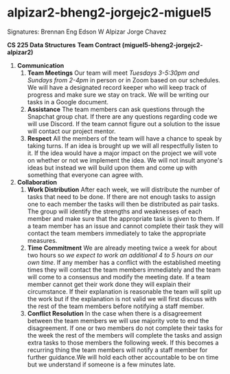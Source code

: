 # alpizar2-bheng2-jorgejc2-miguel5
Signatures:
Brennan Eng
Edson W Alpizar
Jorge Chavez

**CS 225 Data Structures**
**Team Contract (miguel5-bheng2-jorgejc2- alpizar2)**

1. **Communication**
    1. **Team Meetings** Our team will meet *Tuesdays 3-5:30pm and Sundays from 2-4pm* in person or in Zoom based on our schedules. We will have a designated record keeper who will keep track of progress and make sure we stay on track. We will be writing our tasks in a Google document. 
    1. **Assistance** The team members can ask questions through the Snapchat group chat. If there are any questions regarding code we will use Discord. If the team cannot figure out a solution to the issue will contact our project mentor. 
    1. **Respect**  All the members of the team will have a chance to speak by taking turns. If an idea is brought up we will all respectfully listen to it. If the idea would have a major impact on the project we will vote on whether or not we implement the idea. We will not insult anyone's ideas but instead we will build upon them and come up with something that everyone can agree with. 
1. **Collaboration** 
    1. **Work Distribution** After each week, we will distribute the number of tasks that need to be done. If there are not enough tasks to assign one to each member the tasks will then be distributed as pair tasks. The group will identify the strengths and weaknesses of each member and make sure that the appropriate task is given to them. If a team member has an issue and cannot complete their task they will contact the team members immediately to take the appropriate measures. 
    1. **Time Commitment** We are already meeting twice a week for about two hours so *we expect to work an additional 4 to 5 hours on our own time*. If any member has a conflict with the established meeting times they will contact the team members immediately and the team will come to a consensus and modify the meeting date. If a team member cannot get their work done they will explain their circumstance. If their explanation is reasonable the team will split up the work but if the explanation is not valid we will first discuss with the rest of the team members before notifying a staff member. 
    1. **Conflict Resolution** In the case when there is a disagreement between the team members we will use majority vote to end the disagreement. If one or two members do not complete their tasks for the week the rest of the members will complete the tasks and assign extra tasks to those members the following week. If this becomes a recurring thing the team members will notify a staff member for further guidance.We will hold each other accountable to be on time but we understand if someone is a few minutes late.   
